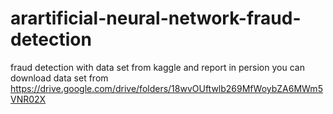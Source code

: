 # arartificial-neural-network-fraud-detection
fraud detection with data set from kaggle and report in persion 
you can download data set from 
https://drive.google.com/drive/folders/18wvOUftwlb269MfWoybZA6MWm5VNR02X
